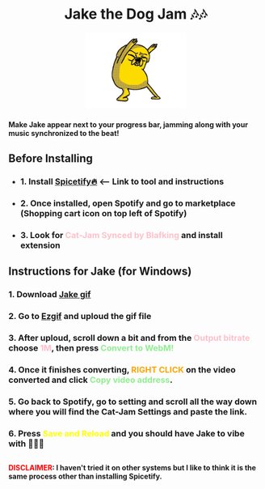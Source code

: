 <h1 align="center">Jake the Dog Jam 🎶🎶</h1>

<p align="center">
    <img src="jakegif.gif" alt="ya boiiii" width="200" height="150">

#### Make Jake appear next to your progress bar, jamming along with your music synchronized to the beat!

## Before Installing
* ### 1. Install [Spicetify🔥](https://github.com/spicetify) <-- Link to tool and instructions

* ### 2. Once installed, open Spotify and go to marketplace (Shopping cart icon on top left of Spotify)

* ### 3. Look for <span style="color: pink;">Cat-Jam Synced by Blafking</span> and install extension

## Instructions for Jake (for Windows)

### 1. Download [Jake gif](jakegif.gif)

### 2. Go to [Ezgif](https://ezgif.com/gif-to-webm) and uploud the gif file

### 3. After uploud, scroll down a bit and from the <span style="color: pink;">Output bitrate</span> choose <span style="color: pink;">1M</span>, then press <span style="color: lightgreen;">Convert to WebM!</span>

### 4. Once it finishes converting, <span style="color: orange;">RIGHT CLICK</span> on the video converted and click <span style="color: lightgreen;">Copy video address</span>.

### 5. Go back to Spotify, go to setting and scroll all the way down where you will find the Cat-Jam Settings and paste the link.

### 6. Press <span style="color: yellow;">Save and Reload</span> and you should have Jake to vibe with 🥳🥳🥳

##

#### <span style="color: red;">DISCLAIMER</span>: I haven't tried it on other systems but I like to think it is the same process other than installing Spicetify.